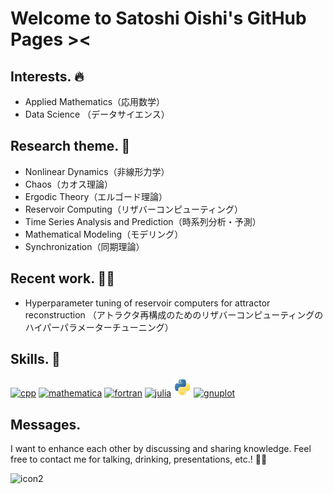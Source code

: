 # Welcome to Satoshi Oishi's GitHub Pages ><


## Interests. 🔥
- Applied Mathematics（応用数学）
- Data Science （データサイエンス）

## Research theme. 🔎
- Nonlinear Dynamics（非線形力学）
- Chaos（カオス理論）
- Ergodic Theory（エルゴード理論）
- Reservoir Computing（リザバーコンピューティング）
- Time Series Analysis and Prediction（時系列分析・予測）
- Mathematical Modeling（モデリング）
- Synchronization（同期理論）

## Recent work. 👨‍🔬
- Hyperparameter tuning of reservoir computers for attractor reconstruction
（アトラクタ再構成のためのリザバーコンピューティングのハイパーパラメーターチューニング）

## Skills. 💪
[![cpp](image/cpp.png)](https://en.wikipedia.org/wiki/C%2B%2B)
[![mathematica](image/mathematica.png)](https://www.wolfram.com/)
[![fortran](image/fortran.png)](https://en.wikipedia.org/wiki/Fortran)
[![julia](image/julia.png)](https://julialang.org/)
[![python](image/python.png)](https://www.python.org/)
[![gnuplot](image/gnuplot.png)](http://www.gnuplot.info/)

## Messages.
I want to enhance each other by discussing and sharing knowledge. Feel free to contact me for talking, drinking, presentations, etc.! 👀👀

<img src=image/sozai1.png alt=icon2 width="500">
